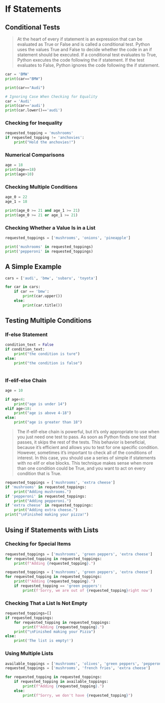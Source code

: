 # If Statements

## Conditional Tests

> At the heart of every if statement is an expression that can be evaluated as True or False and is called a conditional
> test. Python uses the values True and False to decide whether the code in an if statement should be executed. If a
> conditional test evaluates to True, Python executes the code following the if statement. If the test evaluates to
> False,
> Python ignores the code following the if statement.

```python
car = 'BMW'
print(car=="BMW")

print(car=="Audi")
```

```python
# Ignoring Case When Checking for Equality
car = 'Audi'
print(car=='audi')
print(car.lower()=='audi')
```

### Checking for Inequality

```python
requested_topping = 'mushrooms'
if requested_topping != 'anchovies': 
    print("Hold the anchovies!")
```

### Numerical Comparisons

```python
age = 18
print(age==18)
print(age>10)
```

### Checking Multiple Conditions

```python
age_0 = 22
age_1 = 18

print(age_0 >= 21 and age_1 >= 21)
print(age_0 >= 21 or age_1 >= 21)
```

### Checking Whether a Value Is in a List

```python
requested_toppings = ['mushrooms', 'onions', 'pineapple']

print('mushrooms' in requested_toppings)
print('pepperoni' in requested_toppings)
```

## A Simple Example

```python
cars = ['audi', 'bmw', 'subaru', 'toyota']

for car in cars:
    if car == 'bmw':
        print(car.upper())
    else:
        print(car.title())
```

## Testing Multiple Conditions

### If-else Statement

```python
condition_text = False
if condition_text:
    print("the condition is ture")
else:
    print("the condition is false")
    
```

### If-elif-else Chain

```python
age = 10

if age<4:
    print("age is under 14")
elif age<18:
    print("age is above 4-18")
else:
    print("age is greater than 18")
```

> The if-elif-else chain is powerful, but it’s only appropriate to use when you just need one test to pass. As soon as
> Python finds one test that passes, it skips the rest of the tests. This behavior is beneficial, because it’s efficient
> and allows you to test for one specific condition. However, sometimes it’s important to check all of the conditions of
> interest. In this case, you should use a series of simple if statements with no elif or else blocks. This technique
> makes sense when more than one condition could be True, and you want to act on every condition that is True.

```python
requested_toppings = ['mushrooms', 'extra cheese']
if 'mushrooms' in requested_toppings:
    print("Adding mushrooms.")
if 'pepperoni' in requested_toppings:
    print("Adding pepperoni.")
if 'extra cheese' in requested_toppings:
    print("Adding extra cheese.")
print("\nFinished making your pizza!")
```

## Using if Statements with Lists

### Checking for Special Items

```python
requested_toppings = ['mushrooms', 'green peppers', 'extra cheese']
for requested_topping in requested_toppings:
    print(f"Adding {requested_topping}.")
```

```python
requested_toppings = ['mushrooms', 'green peppers', 'extra cheese']
for requested_topping in requested_toppings:
    print(f"Adding {requested_topping}.")
    if requested_topping == 'green peppers':
        print(f'Sorry, we are out of {requested_topping}right now')
```

### Checking That a List Is Not Empty

```python
requested_toppings=[]
if requested_toppings:
    for requested_topping in requested_toppings:
        print(f"Adding {requested_topping}.")
    print("\nFinished making your Pizza")
else:
    print('The list is empty!')
```

### Using Multiple Lists

```python
available_toppings = ['mushrooms', 'olives', 'green peppers', 'pepperoni', 'pineapple', 'extra cheese']
requested_toppings = ['mushrooms', 'french fries', 'extra cheese']

for requested_topping in requested_toppings:
    if requested_topping in available_toppings:
        print(f"Adding {requested_topping}.")
    else:
        print(f"Sorry, we don't have {requested_topping}")
```
